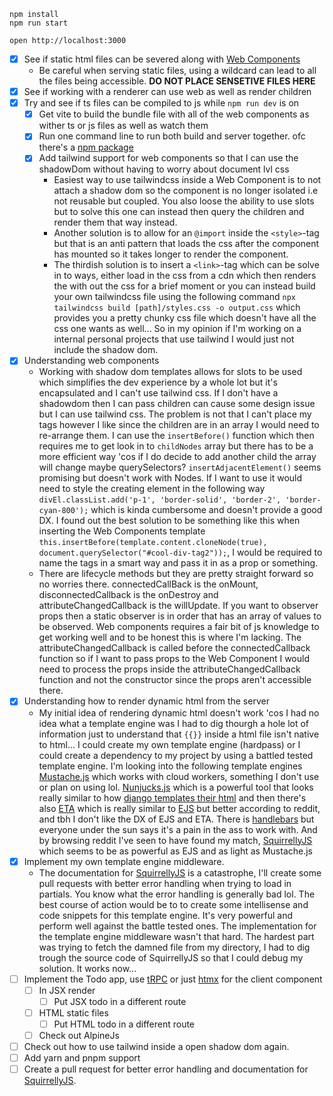```
npm install
npm run start
```

```
open http://localhost:3000
```

- [x] See if static html files can be severed along with [Web Components](https://www.webcomponents.org/)
    - Be careful when serving static files, using a wildcard can lead to all the files being accessible. **DO NOT PLACE SENSETIVE FILES HERE**
- [x] See if working with a renderer can use web as well as render children
- [x] Try and see if ts files can be compiled to js while ```npm run dev``` is on
    - [x] Get vite to build the bundle file with all of the web components as wither ts or js files as well as watch them
    - [x] Run one command line to run both build and server together. ofc there's a [npm package](https://stackoverflow.com/questions/30950032/how-can-i-run-multiple-npm-scripts-in-parallel)
    - [x] Add tailwind support for web components so that I can use the shadowDom without having to worry about document lvl css
        - Easiest way to use tailwindcss inside a Web Component is to not attach a shadow dom so the component is no longer isolated i.e not reusable but coupled. You also loose the ability to use slots but to solve this one can instead then query the children and render them that way instead. 
        - Another solution is to allow for an `@import` inside the `<style>`-tag but that is an anti pattern that loads the css after the component has mounted so it takes longer to render the component. 
        - The thirdish solution is to insert a `<link>`-tag which can be solve in to ways, either load in the css from a cdn which then renders the with out the css for a brief moment or you can instead build your own tailwindcss file using the following command `npx tailwindcss build [path]/styles.css -o output.css` which provides you a pretty chunky css file which doesn't have all the css one wants as well... So in my opinion if I'm working on a internal personal projects that use tailwind I would just not include the shadow dom. 
- [x] Understanding web components
    - Working with shadow dom templates allows for slots to be used which simplifies the dev experience by a whole lot but it's encapsulated and I can't use tailwind css. If I don't have a shadowdom then I can pass children can cause some design issue but I can use tailwind css. The problem is not that I can't place my tags however I like since the children are in an array I would need to re-arrange them. I can use the `insertBefore()` function which then requires me to get look in to `childNodes` array but there has to be a more efficient way 'cos if I do decide to add another child the array will change maybe querySelectors? `insertAdjacentElement()` seems promising but doesn't work with Nodes. If I want to use it would need to style the creating element in the following way `divEl.classList.add('p-1', 'border-solid', 'border-2', 'border-cyan-800');` which is kinda cumbersome and doesn't provide a good DX. I found out the best solution to be something like this when inserting the Web Components template `this.insertBefore(template.content.cloneNode(true), document.querySelector("#cool-div-tag2"));`, I would be required to name the tags in a smart way and pass it in as a prop or something. 
    - There are lifecycle methods but they are pretty straight forward so no worries there. connectedCallBack is the onMount, disconnectedCallback is the onDestroy and attributeChangedCallback is the willUpdate. If you want to observer props then a static observer is in order that has an array of values to be observed. Web components requires a fair bit of js knowledge to get working well and to be honest this is where I'm lacking. The attributeChangedCallback is called before the connectedCallback function so if I want to pass props to the Web Component I would need to process the props inside the attributeChangedCallback function and not the constructor since the props aren't accessible there.
- [x] Understanding how to render dynamic html from the server
    - My initial idea of rendering dynamic html doesn't work 'cos I had no idea what a template engine was I had to dig thourgh a hole lot of information just to understand that `{{}}` inside a html file isn't native to html... I could create my own template engine (hardpass) or I could create a dependency to my project by using a battled tested template engine. I'm looking into the following template engines [Mustache.js](https://mustache.github.io/mustache.5.html) which works with cloud workers, something I don't use or plan on using lol. [Nunjucks.js](https://mozilla.github.io/nunjucks/) which is a powerful tool that looks really similar to how [django templates their html](https://docs.djangoproject.com/en/5.0/topics/templates/) and then there's also [ETA](https://eta.js.org/) which is really similar to [EJS](https://ejs.co/) but better according to reddit, and tbh I don't like the DX of EJS and ETA. There is [handlebars](https://handlebarsjs.com/) but everyone under the sun says it's a pain in the ass to work with. And by browsing reddit I've seen to have found my match, [SquirrellyJS](https://squirrelly.js.org/) which seems to be as powerful as EJS and as light as Mustache.js
- [x] Implement my own template engine middleware.
    - The documentation for [SquirrellyJS](https://squirrelly.js.org/) is a catastrophe, I'll create some pull requests with better error handling when trying to load in partials. You know what the error handling is generally bad lol. The best course of action would be to to create some intellisense and code snippets for this template engine. It's very powerful and perform well against the battle tested ones. The implementation for the template engine middleware wasn't that hard. The hardest part was trying to fetch the damned file from my directory, I had to dig trough the source code of SquirrellyJS so that I could debug my solution. It works now...
- [ ] Implement the Todo app, use [tRPC](https://trpc.io/) or just [htmx](https://htmx.org/) for the client component
    - [ ] In JSX render 
        - [ ] Put JSX todo in a different route
    - [ ] HTML static files
        - [ ] Put HTML todo in a different route
    - [ ] Check out AlpineJs
- [ ] Check out how to use tailwind inside a open shadow dom again.
- [ ] Add yarn and pnpm support
- [ ] Create a pull request for better error handling and documentation for [SquirrellyJS](https://squirrelly.js.org/).